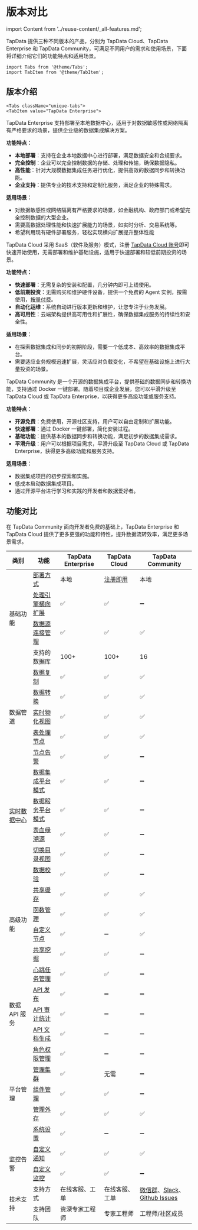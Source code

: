 # 版本对比
import Content from '../reuse-content/_all-features.md';

<Content />

TapData 提供三种不同版本的产品，分别为 TapData Cloud、TapData Enterprise 和 TapData Community，可满足不同用户的需求和使用场景，下面将详细介绍它们的功能特点和适用场景。

```mdx-code-block
import Tabs from '@theme/Tabs';
import TabItem from '@theme/TabItem';
```

## 版本介绍

```mdx-code-block
<Tabs className="unique-tabs">
<TabItem value="TapData Enterprise">
```

TapData Enterprise 支持部署至本地数据中心，适用于对数据敏感性或网络隔离有严格要求的场景，提供企业级的数据集成解决方案。

**功能特点：**

- **本地部署**：支持在企业本地数据中心进行部署，满足数据安全和合规要求。
- **完全控制**：企业可以完全控制数据的存储、处理和传输，确保数据隐私。
- **高性能**：针对大规模数据集成任务进行优化，提供高效的数据同步和转换功能。
- **企业支持**：提供专业的技术支持和定制化服务，满足企业的特殊需求。

**适用场景：**

- 对数据敏感性或网络隔离有严格要求的场景，如金融机构、政府部门或希望完全控制数据的大型企业。
- 需要高数据处理性能和快速扩展能力的场景，如实时分析、交易系统等。
- 希望利用现有硬件部署服务，轻松实现横向扩展提升整体性能

</TabItem>

<TabItem value="TapData Cloud">

TapData Cloud 采用 SaaS（软件及服务）模式，注册 [TapData Cloud 账号](https://cloud.tapdata.net/console/v3/)即可快速开始使用，无需部署和维护基础设施，适用于快速部署和较低前期投资的场景。

**功能特点：**

- **快速部署**：无需复杂的安装和配置，几分钟内即可上线使用。
- **低前期投资**：无需购买和维护硬件设备，提供一个免费的 Agent 实例，按需使用，[按量付费](../billing/billing-overview.md)。
- **自动化运维**：系统自动进行版本更新和维护，让您专注于业务发展。
- **高可用性**：云端架构提供高可用性和扩展性，确保数据集成服务的持续性和安全性。

**适用场景**：

- 在探索数据集成和同步的初期阶段，需要一个低成本、高效率的数据集成平台。
- 需要适应业务规模迅速扩展，灵活应对负载变化，不希望在基础设施上进行大量投资的场景。

</TabItem>

<TabItem value="TapData Community">

TapData Community 是一个开源的数据集成平台，提供基础的数据同步和转换功能，支持通过 Docker 一键部署。随着项目或企业发展，您可以平滑升级至 TapData Cloud 或 TapData Enterprise，以获得更多高级功能或服务支持。

**功能特点：**

- **开源免费**：免费使用，开源社区支持，用户可以自由定制和扩展功能。
- **快速部署**：通过 Docker 一键部署，简化安装过程。
- **基础功能**：提供基本的数据同步和转换功能，满足初步的数据集成需求。
- **平滑升级**：用户可以根据项目需求，平滑升级至 TapData Cloud 或 TapData Enterprise，获得更多高级功能和服务支持。

**适用场景：**

- 数据集成项目的初步探索和实施。
- 低成本启动数据集成项目。
- 通过开源平台进行学习和实践的开发者和数据爱好者。

</TabItem>

</Tabs>



## 功能对比

在 TapData Community 面向开发者免费的基础上，TapData Enterprise 和 TapData Cloud 提供了更多更强的功能和特性，提升数据流转效率，满足更多场景需求。

<table><thead>
  <tr>
    <th>类别</th>
    <th>功能</th>
    <th>TapData Enterprise</th>
    <th>TapData Cloud</th>
    <th>TapData Community</th>
  </tr></thead>
<tbody>
  <tr>
    <td rowspan="4">基础功能</td>
    <td><a href="../quick-start/install">部署方式</a></td>
    <td>本地</td>
    <td><a href="https://cloud.tapdata.net/console/v3/">注册即用</a></td>
    <td>本地</td>
  </tr>
  <tr>
    <td><a href="../production-admin/install-tapdata-ha">处理引擎横向扩展</a></td>
    <td>✅</td>
    <td>✅</td>
    <td>➖</td>
  </tr>
  <tr>
    <td><a href="../prerequisites">数据源连接管理</a></td>
    <td>✅</td>
    <td>✅</td>
    <td>✅</td>
  </tr>
<tr>
  <td>支持的数据库</td>
  <td><span style={{ color: 'blue' }}>100+</span></td>
  <td><span style={{ color: 'blue' }}>100+</span></td>
  <td><span style={{ color: 'grey' }}>16</span></td>
</tr>
  <tr>
    <td rowspan="5">数据管道</td>
    <td><a href="../user-guide/data-pipeline/copy-data">数据复制</a></td>
    <td>✅</td>
    <td>✅</td>
    <td>✅</td>
  </tr>
  <tr>
    <td><a href="../user-guide/data-pipeline/data-development">数据转换</a></td>
    <td>✅</td>
    <td>✅</td>
    <td>✅</td>
  </tr>
  <tr>
    <td><a href="user-guide/data-pipeline/data-development/create-materialized-view">实时物化视图</a></td>
    <td>✅</td>
    <td>✅</td>
    <td>✅</td>
  </tr>
  <tr>
    <td><a href="../user-guide/data-pipeline/data-development/process-node">表处理节点</a></td>
    <td>✅</td>
    <td>✅</td>
    <td>✅</td>
  </tr>
  <tr>
    <td><a href="../user-guide/data-pipeline/copy-data/create-task#310-table-model">节点告警</a></td>
    <td>✅</td>
    <td>✅</td>
    <td>➖</td>
  </tr>
  <tr>
    <td rowspan="4"><a href="../user-guide/real-time-data-hub">实时数据中心</a></td>
    <td><a href="../user-guide/real-time-data-hub/etl-mode">数据集成平台模式</a></td>
    <td>✅</td>
    <td>✅</td>
    <td>➖</td>
  </tr>
  <tr>
    <td><a href="../user-guide/real-time-data-hub/daas-mode">数据服务平台模式</a></td>
    <td>✅</td>
    <td>✅</td>
    <td>➖</td>
  </tr>
  <tr>
    <td><a href="../user-guide/real-time-data-hub/daas-mode/daas-mode-dashboard">表血缘溯源</a></td>
    <td>✅</td>
    <td>✅</td>
    <td>➖</td>
  </tr>
  <tr>
    <td><a href="../user-guide/real-time-data-hub/daas-mode/daas-mode-dashboard">切换目录视图</a></td>
    <td>✅</td>
    <td>✅</td>
    <td>➖</td>
  </tr>
  <tr>
    <td rowspan="6">高级功能</td>
    <td><a href="../user-guide/data-pipeline/verify-data">数据校验</a></td>
    <td>✅</td>
    <td>✅</td>
    <td>➖</td>
  </tr>
  <tr>
    <td><a href="../user-guide/advanced-settings/share-cache">共享缓存</a></td>
    <td>✅</td>
    <td>✅</td>
    <td>✅</td>
  </tr>
  <tr>
    <td><a href="../user-guide/advanced-settings/manage-function">函数管理</a></td>
    <td>✅</td>
    <td>✅</td>
    <td>✅</td>
  </tr>
  <tr>
    <td><a href="../user-guide/advanced-settings/custom-node">自定义节点</a></td>
    <td>✅</td>
    <td>➖</td>
    <td>✅</td>
  </tr>
  <tr>
    <td><a href="../user-guide/advanced-settings/share-mining">共享挖掘</a></td>
    <td>✅</td>
    <td>✅</td>
    <td>➖</td>
  </tr>
  <tr>
    <td><a href="../best-practice/heart-beat-task">心跳任务管理</a></td>
    <td>✅</td>
    <td>✅</td>
    <td>➖</td>
  </tr>
  <tr>
    <td rowspan="3">数据 API 服务</td>
    <td><a href="../user-guide/data-service/create-api-service">API 发布</a></td>
    <td>✅</td>
    <td>➖</td>
    <td>➖</td>
  </tr>
  <tr>
    <td><a href="../user-guide/data-service/audit-api">API 审计</a><a href="../user-guide/data-service/monitor-api-request">统计</a></td>
    <td>✅</td>
    <td>➖</td>
    <td>➖</td>
  </tr>
  <tr>
    <td><a href="../user-guide/data-service/create-api-service#release330-export-api">API 文档生成</a></td>
    <td>✅</td>
    <td>➖</td>
    <td>➖</td>
  </tr>
  <tr>
    <td rowspan="5">平台管理</td>
    <td><a href="../user-guide/manage-system/manage-role">角色权限管理</a></td>
    <td>✅</td>
    <td>➖</td>
    <td>➖</td>
  </tr>
  <tr>
    <td><a href="../user-guide/manage-system/manage-cluster">管理集群</a></td>
    <td>✅</td>
    <td>无需</td>
    <td>➖</td>
  </tr>
  <tr>
    <td><a href="../user-guide/manage-system/manage-cluster">组件管理</a></td>
    <td>✅</td>
    <td>✅</td>
    <td>➖</td>
  </tr>
  <tr>
    <td><a href="../user-guide/manage-system/manage-external-storage">管理外存</a></td>
    <td>✅</td>
    <td>✅</td>
    <td>✅</td>
  </tr>
  <tr>
    <td><a href="../user-guide/other-settings/system-settings">系统设置</a></td>
    <td>✅</td>
    <td>➖</td>
    <td>➖</td>
  </tr>
  <tr>
    <td rowspan="2">监控告警</td>
    <td><a href="../user-guide/notification">自定义通知</a></td>
    <td>✅</td>
    <td>✅</td>
    <td>✅</td>
  </tr>
  <tr>
    <td><a href="../../user-guide/notification">自定义监控</a></td>
    <td>✅</td>
    <td>✅</td>
    <td>➖</td>
  </tr>
  <tr>
    <td rowspan="2">技术支持</td>
    <td>支持方式</td>
    <td>在线客服、工单</td>
    <td>在线客服、工单</td>
    <td><a href="https://20778419.s21i.faiusr.com/4/2/ABUIABAEGAAg-JPfhwYonMrzlwEwZDhk.png">微信群</a>、<a href="https://join.slack.com/t/tapdatacommunity/shared_invite/zt-1biraoxpf-NRTsap0YLlAp99PHIVC9eA">Slack</a>、<a href="https://github.com/tapdata/tapdata/issues">Github Issues</a></td>
  </tr>
  <tr>
    <td>支持团队</td>
    <td>资深专家工程师</td>
    <td>专家工程师</td>
    <td>工程师/社区成员</td>
  </tr>
</tbody></table>
















